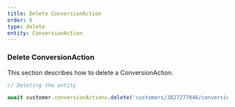```yaml
---
title: Delete ConversionAction
order: 6
type: delete
entity: ConversionAction
---
```


### Delete ConversionAction

This section describes how to delete a ConversionAction.

```javascript
// Deleting the entity

await customer.conversionActions.delete('customers/3827277046/conversionActions/238277646')
```
